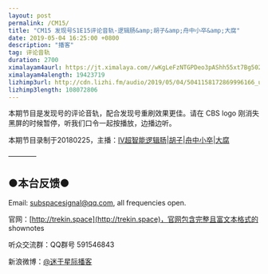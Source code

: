 ```yaml
---
layout: post
permalink: /CM15/
title: "CM15 发现号S1E15评论音轨-逻辑肠&amp;胡子&amp;舟中小卒&amp;大腐"
date: 2019-05-04 16:25:00 +0800
description: "播客"
tag: 评论音轨
duration: 2700
ximalayam4aurl: https://jt.ximalaya.com//wKgLeFzNTGPDeo3pAShh55xt7Bg502.mp3.m4a?channel=rss&amp;album_id=3135361&amp;track_id=181079052&amp;uid=6418191&amp;jt=https://audio.xmcdn.com/group59/M04/8B/02/wKgLeFzNTGPDeo3pAShh55xt7Bg502.mp3
ximalayam4alength: 19423719
lizhimp3url: http://cdn.lizhi.fm/audio/2019/05/04/5041158172869996166_ud.mp3
lizhimp3length: 108072806
---   
```


本期节目是发现号的评论音轨，配合发现号重刷效果更佳。请在 CBS logo 刚消失黑屏的时候暂停，听我们口令一起按播放，边播边听。

本期节目录制于20180225，主播：[IV超智能逻辑肠](https://weibo.com/u/5682045870)\|[胡子](https://weibo.com/p/1005051764117203)\|[舟中小卒](http://weibo.com/u/3044338061)\|[大腐](https://weibo.com/u/5113590549)

————

## ●本台反馈●

Email: [subspacesignal@qq.com](mailto:subspacesignal@qq.com), all frequencies open.

官网：[http://trekin.space](http://trekin.space)，官网包含完整且富文本格式的 shownotes

听众交流群：QQ群号 591546843

新浪微博：[@迷于星际播客](http://weibo.com/lostinst)
